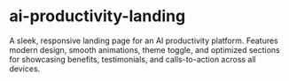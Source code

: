 # ai-productivity-landing
A sleek, responsive landing page for an AI productivity platform. Features modern design, smooth animations, theme toggle, and optimized sections for showcasing benefits, testimonials, and calls-to-action across all devices.
